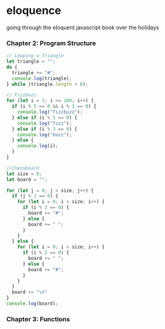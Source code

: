 # eloquence
going through the eloquent javascript book over the holidays

### Chapter 2: Program Structure

```javascript
// Looping a Triangle
let triangle = "";
do {
  triangle += "#";
  console.log(triangle);
} while (triangle.length < 8);
```

```javascript
// Fizzbuzz
for (let i = 1; i <= 100; i++) {
  if (i % 5 == 0 && i % 3 == 0) {
    console.log("fizzbuzz");
  } else if (i % 5 == 0) {
    console.log("fizz");
  } else if (i % 3 == 0) {
    console.log("buzz");
  } else {
    console.log(i);
  }
}
```

```javascript
//Chessboard
let size = 8;
let board = "";

for (let j = 0; j < size; j++) {
  if (j % 2 == 0) {
    for (let i = 0; i < size; i++) {
      if (i % 2 == 0) {
        board += "#";
      } else {
        board += " ";
      }
    }
  } else {
    for (let i = 0; i < size; i++) {
      if (i % 2 == 0) {
        board += " ";
      } else {
        board += "#";
      }
    }
  }
  board += "\n"
}
console.log(board);
```

### Chapter 3: Functions